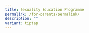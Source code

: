 ```yaml
---
title: Sexuality Education Programme
permalink: /for-parents/permalink/
description: ""
variant: tiptap
---
```

